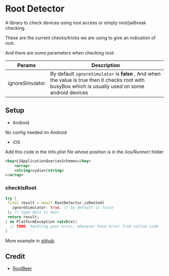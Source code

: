 # Root Detector

A library to check devices using root access or simply root/jailbreak checking.

These are the current checks/tricks we are using to give an indication of root.

And there are some parameters when checking root:

| Params      | Description |
| ----------- | ----------- |
| ignoreSimulator   | By default `ignoreSimulator` is **false** , And when the value is true then it checks root with busyBox which is usually used on some android devices |


## Setup

- Android

No config needed on Android

- iOS

Add this code in the Info.plist file whose position is in the /ios/Runner/ folder

```xml
<key>LSApplicationQueriesSchemes</key>
	<array>
	<string>cydia</string>
</array>
```

### checkIsRoot

```dart
try {
 final result = await RootDetector.isRooted(
   ignoreSimulator: true, // by default is false
 ); // type data is bool
 return result;
} on PlatformException catch(e){
  // TODO: handling your error, whenever have error from native code
}
```

More example in [github](https://github.com/wisnuwiry/root_detector/tree/main/example).

## Credit

- [RootBeer](https://github.com/scottyab/rootbeer)
